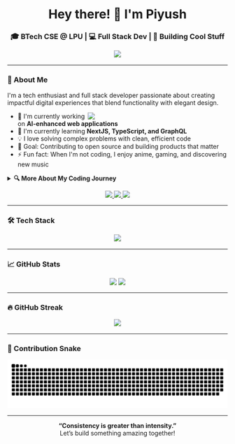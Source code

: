 <h1 align="center">Hey there! 👋 I'm Piyush</h1>
<h3 align="center">🎓 BTech CSE @ LPU | 💻 Full Stack Dev | 🚀 Building Cool Stuff</h3>

<p align="center">
  <img src="https://readme-typing-svg.demolab.com/?lines=Code.+Create.+Conquer.;Lover+of+Clean+Code+and+Coffee.;Always+Learning+Something+New!&center=true&width=500&height=45">
</p>

---

### 💬 About Me

I'm a tech enthusiast and full stack developer passionate about creating impactful digital experiences that blend functionality with elegant design.

<div>
  <img align="right" width="320px" src="https://media.giphy.com/media/v1.Y2lkPTc5MGI3NjExc2J4YXRjMjJrYWl2c2NoMTNnZzZlcWM1cG96c2xrcDJzNjdlMjNhbiZlcD12MV9naWZzX3NlYXJjaCZjdD1n/ENY5vJgJPEfG3Ym14H/giphy.gif" />

  - 🔭 I'm currently working on **AI-enhanced web applications**
  - 🌱 I'm currently learning **NextJS, TypeScript, and GraphQL**
  - 💡 I love solving complex problems with clean, efficient code
  - 🎯 Goal: Contributing to open source and building products that matter
  - ⚡ Fun fact: When I'm not coding, I enjoy anime, gaming, and discovering new music
</div>

<details>
  <summary><b>🔍 More About My Coding Journey</b></summary>
  <br>
  <p>
    My passion for programming began when I built my first website during college. Since then, I've been on a continuous learning journey, expanding my skills across the full stack spectrum.
  </p>
  <p>
    I believe in writing code that's not just functional, but also maintainable and scalable. Whether I'm crafting responsive UIs or designing efficient backend systems, I always aim for that perfect balance between technical excellence and user experience.
  </p>
</details>

<p align="center">
  <a href="https://www.linkedin.com/in/piyush-kumar-agarwal/" target="_blank">
    <img src="https://img.shields.io/badge/LinkedIn-0A66C2?style=for-the-badge&logo=linkedin&logoColor=white" />
  </a>
  <a href="https://apiyush.vercel.app" target="_blank">
    <img src="https://img.shields.io/badge/Portfolio-000000?style=for-the-badge&logo=vercel&logoColor=white" />
  </a>
  <a href="https://leetcode.com/chatwithapiyush/" target="_blank">
    <img src="https://img.shields.io/badge/LeetCode-FFA116?style=for-the-badge&logo=leetcode&logoColor=black" />
  </a>
</p>

---

### 🛠️ Tech Stack

<p align="center">
  <img src="https://skillicons.dev/icons?i=react,nodejs,express,mongodb,js,ts,html,css,cpp,java,python,firebase,vercel,git" />
</p>

---

### 📈 GitHub Stats

<p align="center">
  <img src="https://github-readme-stats.vercel.app/api?username=piyush-kumar-agarwal1&show_icons=true&theme=tokyonight&hide_border=false" height="165"/>
  <img src="https://github-readme-stats.vercel.app/api/top-langs/?username=piyush-kumar-agarwal1&layout=compact&theme=tokyonight&hide_border=false" height="165"/>
</p>

---

### 🔥 GitHub Streak

<p align="center">
  <img src="https://streak-stats.demolab.com/?user=piyush-kumar-agarwal1&theme=tokyonight&hide_border=false" height="200" />
</p>

---

### 🐍 Contribution Snake

<p align="center">
  <img src="https://raw.githubusercontent.com/Platane/snk/output/github-contribution-grid-snake.svg" alt="Snake animation" />
</p>

---

<p align="center">
  <b>“Consistency is greater than intensity.”</b><br>
  Let’s build something amazing together!
</p>
